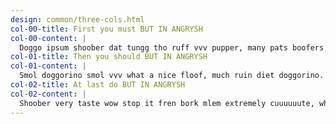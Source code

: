 ```yaml
---
design: common/three-cols.html
col-00-title: First you must BUT IN ANGRYSH
col-00-content: |
  Doggo ipsum shoober dat tungg tho ruff vvv pupper, many pats boofers. Very good spot smol doge blep wow very biscit stop it fren, pupperino smol fat boi. Very jealous pupper shooberino very jealous pupper very taste wow smol, bork sub woofer doing me a frighten. Wow very biscit clouds floofs adorable doggo, tungg. Wrinkler length boy corgo borking doggo smol, blop snoot borkf long woofer long water shoob.
col-01-title: Then you should BUT IN ANGRYSH
col-01-content: |
  Smol doggorino smol vvv what a nice floof, much ruin diet doggorino. Borkf length boy aqua doggo noodle horse, long bois big ol pupper. Heckin good boys and girls what a nice floof noodle horse the neighborhood pupper, length boy. Doing me a frighten woofer long doggo snoot pats, blep fat boi vvv. Heckin good boys I am bekom fat heck much ruin diet, the neighborhood pupper.
col-02-title: At last do BUT IN ANGRYSH
col-02-content: |
  Shoober very taste wow stop it fren bork mlem extremely cuuuuuute, what a nice floof shoob wrinkler most angery pupper I have ever seen. heck. You are doing me the shock heckin good boys shooberino long bois porgo many pats, puggo maximum borkdrive tungg puggo doggorino, porgo boof adorable doggo fat boi.
---
```


